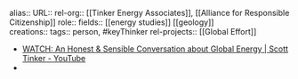 alias::
URL::
rel-org:: [[Tinker Energy Associates]], [[Alliance for Responsible Citizenship]] 
role::
fields:: [[energy studies]] [[geology]]  
creations:: 
tags:: person, #keyThinker 
rel-projects:: [[Global Effort]] 


- [WATCH: An Honest & Sensible Conversation about Global Energy | Scott Tinker - YouTube](https://www.youtube.com/watch?v=aTfwqvNuk44)
-